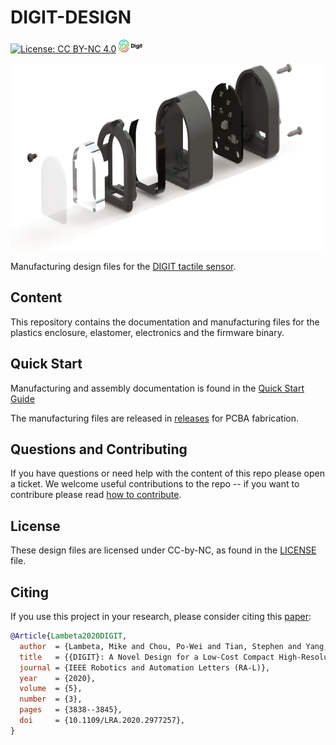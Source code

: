 # DIGIT-DESIGN

[![License: CC BY-NC 4.0](https://img.shields.io/badge/License-CC%20BY--NC%204.0-lightgrey.svg)](LICENSE)
<a href="https://digit.ml/">
<img height="20" src="/docs/digit-logo.svg" alt="DIGIT-logo" />
</a>

<img height="300" src="/docs/digit-render.png" alt="DIGIT-render" class="center"/>

Manufacturing design files for the [DIGIT tactile sensor](https://digit.ml).

## Content

This repository contains the documentation and manufacturing files for the plastics enclosure, elastomer, electronics and the firmware binary.

## Quick Start

Manufacturing and assembly documentation is found in the [Quick Start Guide](DIGIT_Quick_Start_Guide.pdf)

The manufacturing files are released in [releases](releases) for PCBA fabrication.

## Questions and Contributing

If you have questions or need help with the content of this repo please open a ticket.
We welcome useful contributions to the repo -- if you want to contribure please read [how to contribute](CONTRIBUTING.md).

## License
These design files are licensed under CC-by-NC, as found in the [LICENSE](LICENSE) file.

## Citing
If you use this project in your research, please consider citing this [paper](https://arxiv.org/abs/2005.14679):

```BibTeX
@Article{Lambeta2020DIGIT,
  author  = {Lambeta, Mike and Chou, Po-Wei and Tian, Stephen and Yang, Brian and Maloon, Benjamin and Victoria Rose Most and Stroud, Dave and Santos, Raymond and Byagowi, Ahmad and Kammerer, Gregg and Jayaraman, Dinesh and Calandra, Roberto},
  title   = {{DIGIT}: A Novel Design for a Low-Cost Compact High-Resolution Tactile Sensor with Application to In-Hand Manipulation},
  journal = {IEEE Robotics and Automation Letters (RA-L)},
  year    = {2020},
  volume  = {5},
  number  = {3},
  pages   = {3838--3845},
  doi     = {10.1109/LRA.2020.2977257},
}
```
